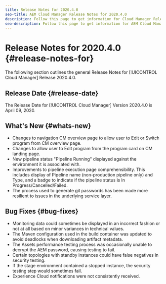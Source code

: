 ```yaml
---
title: Release Notes for 2020.4.0
seo-title: AEM Cloud Manager Release Notes for 2020.4.0
description: Follow this page to get information for Cloud Manager Release 2020.4.0
seo-description: Follow this page to get information for AEM Cloud Manager Release 2020.4.0
---
```

# Release Notes for 2020.4.0 {#release-notes-for}

The following section outlines the general Release Notes for [!UICONTROL Cloud Manager] Release 2020.4.0.

## Release Date {#release-date}

The Release Date for [!UICONTROL Cloud Manager] Version 2020.4.0 is April 09, 2020.

## What's New {#whats-new}

* Changes to navigation CM overview page to allow user to Edit or Switch program from CM overview page.
* Changes to allow user to Edit program from the program card on CM landing page.
* New pipeline status "Pipeline Running" displayed against the environment it is associated with.
* Improvements to pipeline execution page comprehensibility. This includes display of Pipeline name (non-production pipeline only) and Type, and a badge to indicate if the pipeline status is In Progress/Cancelled/Failed.
* The process used to generate git passwords has been made more resilient to issues in the underlying service layer.

## Bug Fixes {#bug-fixes}

* Monitoring data could sometimes be displayed in an incorrect fashion or not at all based on minor variances in technical values.
* The Maven configuration used in the build container was updated to avoid deadlocks when downloading artifact metadata.
* The Assets performance testing process was occasionally unable to decrypt the AEM password, causing testing to fail.
* Certain topologies with standby instances could have false negatives in security testing.
* If the stage environment contained a stopped instance, the security testing step would sometimes fail.
* Experience Cloud notifications were not consistently received.

